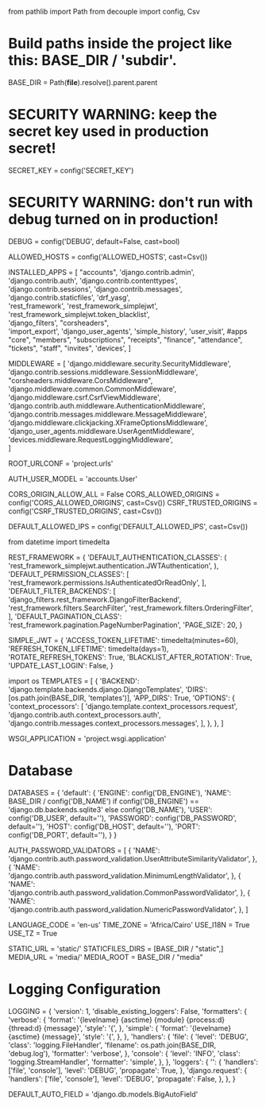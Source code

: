 from pathlib import Path
from decouple import config, Csv

# Build paths inside the project like this: BASE_DIR / 'subdir'.
BASE_DIR = Path(__file__).resolve().parent.parent

# SECURITY WARNING: keep the secret key used in production secret!
SECRET_KEY = config('SECRET_KEY')

# SECURITY WARNING: don't run with debug turned on in production!
DEBUG = config('DEBUG', default=False, cast=bool)

ALLOWED_HOSTS = config('ALLOWED_HOSTS', cast=Csv())

INSTALLED_APPS = [
    "accounts",
    'django.contrib.admin',
    'django.contrib.auth',
    'django.contrib.contenttypes',
    'django.contrib.sessions',
    'django.contrib.messages',
    'django.contrib.staticfiles',
    'drf_yasg',  
    'rest_framework',
    'rest_framework_simplejwt',
    'rest_framework_simplejwt.token_blacklist',  
    'django_filters',
    "corsheaders",    
    'import_export',
    'django_user_agents',
    'simple_history',
    'user_visit',
    #apps
    "core",
    "members",
    "subscriptions",
    "receipts",
    "finance",
    "attendance",
    "tickets",
    "staff",
    "invites",
    'devices',
]

MIDDLEWARE = [
    'django.middleware.security.SecurityMiddleware',
    'django.contrib.sessions.middleware.SessionMiddleware',
    "corsheaders.middleware.CorsMiddleware",
    'django.middleware.common.CommonMiddleware',
    'django.middleware.csrf.CsrfViewMiddleware',
    'django.contrib.auth.middleware.AuthenticationMiddleware',
    'django.contrib.messages.middleware.MessageMiddleware',
    'django.middleware.clickjacking.XFrameOptionsMiddleware',
    'django_user_agents.middleware.UserAgentMiddleware',
    'devices.middleware.RequestLoggingMiddleware',  
]

ROOT_URLCONF = 'project.urls'

AUTH_USER_MODEL = 'accounts.User'

CORS_ORIGIN_ALLOW_ALL = False
CORS_ALLOWED_ORIGINS = config('CORS_ALLOWED_ORIGINS', cast=Csv())
CSRF_TRUSTED_ORIGINS = config('CSRF_TRUSTED_ORIGINS', cast=Csv())

DEFAULT_ALLOWED_IPS = config('DEFAULT_ALLOWED_IPS', cast=Csv())

from datetime import timedelta

REST_FRAMEWORK = {
    'DEFAULT_AUTHENTICATION_CLASSES': (
        'rest_framework_simplejwt.authentication.JWTAuthentication',
    ),
    'DEFAULT_PERMISSION_CLASSES': [
        'rest_framework.permissions.IsAuthenticatedOrReadOnly',
    ],
    'DEFAULT_FILTER_BACKENDS': [
        'django_filters.rest_framework.DjangoFilterBackend',
        'rest_framework.filters.SearchFilter',
        'rest_framework.filters.OrderingFilter',
    ],
    'DEFAULT_PAGINATION_CLASS': 'rest_framework.pagination.PageNumberPagination',
    'PAGE_SIZE': 20,
}

SIMPLE_JWT = {
    'ACCESS_TOKEN_LIFETIME': timedelta(minutes=60),
    'REFRESH_TOKEN_LIFETIME': timedelta(days=1),
    'ROTATE_REFRESH_TOKENS': True,
    'BLACKLIST_AFTER_ROTATION': True,
    'UPDATE_LAST_LOGIN': False,
}

import os
TEMPLATES = [
    {
        'BACKEND': 'django.template.backends.django.DjangoTemplates',
        'DIRS': [os.path.join(BASE_DIR, 'templates')],
        'APP_DIRS': True,
        'OPTIONS': {
            'context_processors': [
                'django.template.context_processors.request',
                'django.contrib.auth.context_processors.auth',
                'django.contrib.messages.context_processors.messages',
            ],
        },
    },
]

WSGI_APPLICATION = 'project.wsgi.application'

# Database
DATABASES = {
    'default': {
        'ENGINE': config('DB_ENGINE'),
        'NAME': BASE_DIR / config('DB_NAME') if config('DB_ENGINE') == 'django.db.backends.sqlite3' else config('DB_NAME'),
        'USER': config('DB_USER', default=''),
        'PASSWORD': config('DB_PASSWORD', default=''),
        'HOST': config('DB_HOST', default=''),
        'PORT': config('DB_PORT', default=''),
    }
}

AUTH_PASSWORD_VALIDATORS = [
    {
        'NAME': 'django.contrib.auth.password_validation.UserAttributeSimilarityValidator',
    },
    {
        'NAME': 'django.contrib.auth.password_validation.MinimumLengthValidator',
    },
    {
        'NAME': 'django.contrib.auth.password_validation.CommonPasswordValidator',
    },
    {
        'NAME': 'django.contrib.auth.password_validation.NumericPasswordValidator',
    },
]

LANGUAGE_CODE = 'en-us'
TIME_ZONE = 'Africa/Cairo'
USE_I18N = True
USE_TZ = True

STATIC_URL = 'static/' 
STATICFILES_DIRS = [BASE_DIR / "static",]
MEDIA_URL = 'media/'
MEDIA_ROOT = BASE_DIR / "media"

# Logging Configuration
LOGGING = {
    'version': 1,
    'disable_existing_loggers': False,
    'formatters': {
        'verbose': {
            'format': '{levelname} {asctime} {module} {process:d} {thread:d} {message}',
            'style': '{',
        },
        'simple': {
            'format': '{levelname} {asctime} {message}',
            'style': '{',
        },
    },
    'handlers': {
        'file': {
            'level': 'DEBUG', 
            'class': 'logging.FileHandler',
            'filename': os.path.join(BASE_DIR, 'debug.log'), 
            'formatter': 'verbose',
        },
        'console': {
            'level': 'INFO',
            'class': 'logging.StreamHandler',
            'formatter': 'simple',
        },
    },
    'loggers': {
        '': { 
            'handlers': ['file', 'console'],
            'level': 'DEBUG',
            'propagate': True,
        },
        'django.request': { 
            'handlers': ['file', 'console'],
            'level': 'DEBUG',
            'propagate': False,
        },
    },
}

DEFAULT_AUTO_FIELD = 'django.db.models.BigAutoField'